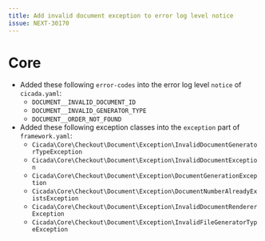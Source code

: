 ```yaml
---
title: Add invalid document exception to error log level notice
issue: NEXT-30170
---
```

# Core
* Added these following `error-codes` into the error log level `notice` of `cicada.yaml`:
  * `DOCUMENT__INVALID_DOCUMENT_ID`
  * `DOCUMENT__INVALID_GENERATOR_TYPE`
  * `DOCUMENT__ORDER_NOT_FOUND`
* Added these following exception classes into the `exception` part of `framework.yaml`:
  * `Cicada\Core\Checkout\Document\Exception\InvalidDocumentGeneratorTypeException`
  * `Cicada\Core\Checkout\Document\Exception\InvalidDocumentException`
  * `Cicada\Core\Checkout\Document\Exception\DocumentGenerationException`
  * `Cicada\Core\Checkout\Document\Exception\DocumentNumberAlreadyExistsException`
  * `Cicada\Core\Checkout\Document\Exception\InvalidDocumentRendererException`
  * `Cicada\Core\Checkout\Document\Exception\InvalidFileGeneratorTypeException`
